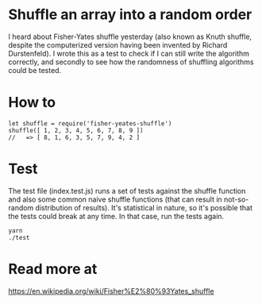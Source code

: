 # Shuffle an array into a random order

I heard about Fisher-Yates shuffle yesterday (also known as Knuth
shuffle, despite the computerized version having been invented by
Richard Durstenfeld). I wrote this as a test to check if I can still
write the algorithm correctly, and secondly to see how the randomness of
shuffling algorithms could be tested.

# How to

	let shuffle = require('fisher-yeates-shuffle')
	shuffle([ 1, 2, 3, 4, 5, 6, 7, 8, 9 ])
	//   => [ 8, 1, 6, 3, 5, 7, 9, 4, 2 ]

# Test

The test file (index.test.js) runs a set of tests against the shuffle
function and also some common naive shuffle functions (that can result
in not-so-random distribution of results). It's statistical in nature,
so it's possible that the tests could break at any time. In that case,
run the tests again.

	yarn
	./test

# Read more at

https://en.wikipedia.org/wiki/Fisher%E2%80%93Yates_shuffle
